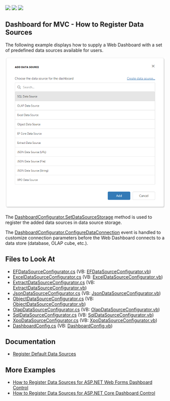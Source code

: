 <!-- default badges list -->
![](https://img.shields.io/endpoint?url=https://codecentral.devexpress.com/api/v1/VersionRange/223808621/21.2.1%2B)
[![](https://img.shields.io/badge/Open_in_DevExpress_Support_Center-FF7200?style=flat-square&logo=DevExpress&logoColor=white)](https://supportcenter.devexpress.com/ticket/details/T835533)
[![](https://img.shields.io/badge/📖_How_to_use_DevExpress_Examples-e9f6fc?style=flat-square)](https://docs.devexpress.com/GeneralInformation/403183)
<!-- default badges end -->

## Dashboard for MVC - How to Register Data Sources

The following example displays how to supply a Web Dashboard with a set of predefined data sources available for users.

![](web-dashboard-data-sources.png)

The [DashboardConfigurator.SetDataSourceStorage](https://docs.devexpress.com/Dashboard/DevExpress.DashboardWeb.DashboardConfigurator.SetDataSourceStorage.overloads) method is used to register the added data sources in data source storage.

The [DashboardConfigurator.ConfigureDataConnection](https://docs.devexpress.com/Dashboard/DevExpress.DashboardWeb.DashboardConfigurator.ConfigureDataConnection) event is handled to customize connection parameters before the Web Dashboard connects to a data store (database, OLAP cube, etc.).

<!-- default file list -->
## Files to Look At

* [EFDataSourceConfigurator.cs](./CS/MvcDashboardDataSources/Configuration/EFDataSourceConfigurator.cs) (VB: [EFDataSourceConfigurator.vb](./VB/MvcDashboardDataSources/Configuration/EFDataSourceConfigurator.vb))
* [ExcelDataSourceConfigurator.cs](./CS/MvcDashboardDataSources/Configuration/ExcelDataSourceConfigurator.cs) (VB: [ExcelDataSourceConfigurator.vb](./VB/MvcDashboardDataSources/Configuration/ExcelDataSourceConfigurator.vb))
* [ExtractDataSourceConfigurator.cs](./CS/MvcDashboardDataSources/Configuration/ExtractDataSourceConfigurator.cs) (VB: [ExtractDataSourceConfigurator.vb](./VB/MvcDashboardDataSources/Configuration/ExtractDataSourceConfigurator.vb))
* [JsonDataSourceConfigurator.cs](./CS/MvcDashboardDataSources/Configuration/JsonDataSourceConfigurator.cs) (VB: [JsonDataSourceConfigurator.vb](./VB/MvcDashboardDataSources/Configuration/JsonDataSourceConfigurator.vb))
* [ObjectDataSourceConfigurator.cs](./CS/MvcDashboardDataSources/Configuration/ObjectDataSourceConfigurator.cs) (VB: [ObjectDataSourceConfigurator.vb](./VB/MvcDashboardDataSources/Configuration/ObjectDataSourceConfigurator.vb))
* [OlapDataSourceConfigurator.cs](./CS/MvcDashboardDataSources/Configuration/OlapDataSourceConfigurator.cs) (VB: [OlapDataSourceConfigurator.vb](./VB/MvcDashboardDataSources/Configuration/OlapDataSourceConfigurator.vb))
* [SqlDataSourceConfigurator.cs](./CS/MvcDashboardDataSources/Configuration/SqlDataSourceConfigurator.cs) (VB: [SqlDataSourceConfigurator.vb](./VB/MvcDashboardDataSources/Configuration/SqlDataSourceConfigurator.vb))
* [XpoDataSourceConfigurator.cs](./CS/MvcDashboardDataSources/Configuration/XpoDataSourceConfigurator.cs) (VB: [XpoDataSourceConfigurator.vb](./VB/MvcDashboardDataSources/Configuration/XpoDataSourceConfigurator.vb))
* [DashboardConfig.cs](./CS/MvcDashboardDataSources/App_Start/DashboardConfig.cs) (VB: [DashboardConfig.vb](./VB/MvcDashboardDataSources/App_Start/DashboardConfig.vb))
<!-- default file list end -->

## Documentation

- [Register Default Data Sources](https://docs.devexpress.com/Dashboard/116482/web-dashboard/dashboard-backend/register-default-data-sources)

## More Examples

- [How to Register Data Sources for ASP.NET Web Forms Dashboard Control](https://github.com/DevExpress-Examples/asp-net-web-forms-dashboard-register-data-sources)
- [How to Register Data Sources for ASP.NET Core Dashboard Control](https://github.com/DevExpress-Examples/asp-net-core-dashboard-register-data-sources)

